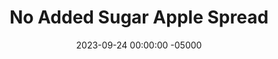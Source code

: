 ---
layout: post
title:  "No Added Sugar Apple Spread"
date:   2023-09-24 00:00:00 -05000
categories: 
- Recipes
- Sweet Spreads
permalink: /recipes/apple-spread
image: /assets/Food/Sweet Spreads/Apple Spread/apple-spread-cover.jpg
ing: applespread-ing
facts: applespread-facts
section1: 
start2: 
section2: 
start3: 
section3: 
start4: 
section4: 
start5: 
section5: 
Prep: 30
Rest: 
Cook: 720
Source1: https://detoxinista.com/how-to-make-apple-butter/
Source2: 
whisk: https://s.samsungfood.com/JF9nx
tags: 
- gala apple
- apple butter
- apple spread
- sugar free
- unsweetened
- jam
- jelly
- preserve
- slow cooker
- slow cooked
- crockpot
- crock pot
- apple picking
- honeycrisp
- applesauce
- cinnamon
- ginger
- cloves
- peanut butter and jelly
- pb&j
- pbj
- sandwich
- spread
- toast
Description: Apple spread is my go to recipe in October, when I have too many apples from apple picking and I need to use up all 40 before they go bad. This apple butter has no added sugars, as the apples are more than sweet enough to flavor it. You can use this in place of unsweetened applesauce or mashed banana in any recipes for a significantly better result. Each serving is about 20g, or a big spoonful. For the ultimate peanut butter and jelly, make some <a href="natural-peanut-butter">Homemade Natural Nut Butter</a> and <a href="ww-bread">100% Whole Wheat Bread</a>
Instructions: 
- Cut each apple into 8ths and place in a crock pot.  An entire 3 lb bag, or about 9-10 gala apples, will be good for this recipe. Add cinnamon, ginger, cloves, and water<br><br>

- Cover and cook on low for 6 hours<br><br>

- Use an immersion blender to blend up the apples until everything is smooth<br><br>

- Loosely cover and cook on low for another 6 hours, stirring occasionally. Mix in lemon juice when done (to help preserve it)<br><br>
- <center><img src="/assets/Food/Sweet Spreads/Apple Spread/apple-spread-4.jpg" alt="" class="instruction-image"></center>

- Store in a mason jar<br><br>

- Alternatively, you can cook in a pot on the stovetop. Let the apple simmer over low heat (~2, uncovered) with occasional stirring for around 2 hours, or until the apples can be easily mashed. Then, blend with your immersion blender, and loosen up with a bit of water, depending on how thick you want it. Simmer the apple spread until it has reduced to your desired consistency, about another 2 hours over low. Squeeze in lemon juice
---